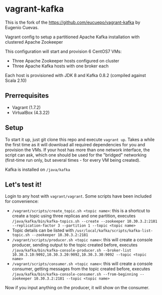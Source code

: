 vagrant-kafka
=============

This is the fork of the https://github.com/eucuepo/vagrant-kafka by Eugenio Cuevas.

Vagrant config to setup a partitioned Apache Kafka installation with clustered Apache Zookeeper

This configuration will start and provision 6 CentOS7 VMs:
* Three Apache Zookeeper hosts configured on cluster
* Three Apache Kafka hosts with one broker each

Each host is provisioned with JDK 8 and Kafka 0.8.2 (compiled against Scala 2.10)

Prerrequisites
-------------------------
* Vagrant (1.7.2)
* VirtualBox (4.3.22)

Setup
-------------------------

To start it up, just git clone this repo and execute ```vagrant up```. Takes a while the first time as it will download all required dependencies for you and provision the VMs. If your host has more than one network interface, the script can ask, which one should be used for the "bridged" networking (first-time run only, but several times - for every VM being created).  

Kafka is installed on ```/java/kafka```

Let's test it!
-------------------------

Login to any host with ```vagrant/vagrant```. Some scripts have been included for convenience:

* ```/vagrant/scripts/create_topic.sh <topic name>```: this is a shortcut to create a topic using three replicas and one partition, executes ```/java/kafka/bin/kafka-topics.sh --create --zookeeper 10.30.3.2:2181 --replication-factor 3 --partition 1 --topic <topic name>```
* Topic details can be listed with ```/usr/local/kafka/scripts/kafka-list-topic.sh --zookeeper 10.30.3.2:2181```
* ```/vagrant/scripts/producer.sh <topic name>```: this will create a console producer, sending output to the topic created before, executes ```/java/kafka/bin/kafka-console-producer.sh --broker-list 10.30.3.10:9092,10.30.3.20:9092,10.30.3.30:9092 --topic <topic name>```
* ```/vagrant/scripts/consumer.sh <topic name>```: this will create a console consumer, getting messages from the topic created before, executes ```/java/kafka/bin/kafka-console-consumer.sh --from-beginning --zookeeper 10.30.3.2:2181 --topic <topic name>```

Now if you input anything on the producer, it will show on the consumer. 






